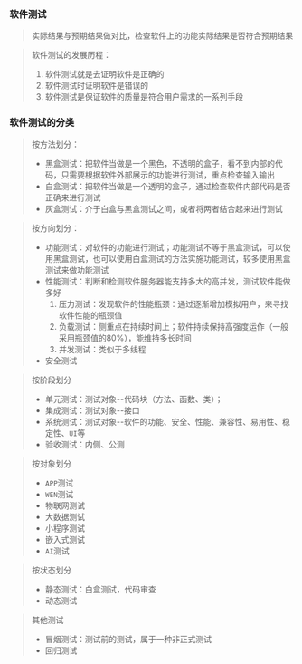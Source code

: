 ### 软件测试

> 实际结果与预期结果做对比，检查软件上的功能实际结果是否符合预期结果

> 软件测试的发展历程：
>
> 1. 软件测试就是去证明软件是正确的
> 2. 软件测试时证明软件是错误的
> 3. 软件测试是保证软件的质量是符合用户需求的一系列手段



### 软件测试的分类

> 按方法划分：
>
> - 黑盒测试：把软件当做是一个黑色，不透明的盒子，看不到内部的代码，只需要根据软件外部展示的功能进行测试，重点检查输入输出
> - 白盒测试：把软件当做是一个透明的盒子，通过检查软件内部代码是否正确来进行测试
> - 灰盒测试：介于白盒与黑盒测试之间，或者将两者结合起来进行测试



> 按方向划分：
>
> - 功能测试：对软件的功能进行测试；功能测试不等于黑盒测试，可以使用黑盒测试，也可以使用白盒测试的方法实施功能测试，较多使用黑盒测试来做功能测试
> - 性能测试：判断和检测软件服务器能支持多大的高并发，测试软件能做多好
>   1. 压力测试：发现软件的性能瓶颈：通过逐渐增加模拟用户，来寻找软件性能的瓶颈值
>   2. 负载测试：侧重点在持续时间上；软件持续保持高强度运作（一般采用瓶颈值的80%），能维持多长时间
>   3. 并发测试：类似于多线程
> - 安全测试



> 按阶段划分
>
> - 单元测试：测试对象--代码块（方法、函数、类）；
> - 集成测试：测试对象--接口
> - 系统测试：测试对象--软件的功能、安全、性能、兼容性、易用性、稳定性、`UI`等
> - 验收测试：内侧、公测



> 按对象划分
>
> - `APP`测试
> - `WEN`测试
> - 物联网测试
> - 大数据测试
> - 小程序测试
> - 嵌入式测试
> - `AI`测试



> 按状态划分
>
> - 静态测试：白盒测试，代码审查
> - 动态测试



> 其他测试
>
> - 冒烟测试：测试前的测试，属于一种非正式测试
> - 回归测试